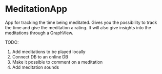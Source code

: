 # MeditationApp
App for tracking the time being meditated. Gives you the possibility to track the time and give the meditation a rating. It will also give insights into the meditations through a GraphView.

TODO: 
1) Add meditations to be played locally
2) Connect DB to an online DB
3) Make it possible to comment on a meditation
4) Add meditation sounds
